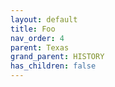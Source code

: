 ```yaml
---
layout: default
title: Foo
nav_order: 4
parent: Texas
grand_parent: HISTORY
has_children: false
---
```

